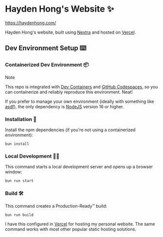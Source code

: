 # Hayden Hong's Website ✨

https://haydenhong.com/

Hayden Hong's website, built using [Nextra]() and hosted on [Vercel](https://vercel.com/).

## Dev Environment Setup ⌨️

### Containerized Dev Environment 📦

> [!NOTE]
> This repo is integrated with [Dev Containers](https://containers.dev) and [GitHub Codespaces](https://github.com/features/codespaces), so you can containerize and reliably reproduce this environment. Neat!

If you prefer to manage your own environment (ideally with something like [asdf](https://asdf-vm.com)), the only dependency is [NodeJS](https://nodejs.org/en) version 16 or higher.

### Installation 🚚

Install the npm dependencies (if you're not using a containerized environment):

```shell
bun install
```

### Local Development 🧑‍💻

This command starts a local development server and opens up a browser window:

```shell
bun run start
```

### Build 🛠️

This command creates a Production-Ready™ build:

```shell
bun run build
```

I have this configured in [Vercel](https://vercel.com/) for hosting my personal website. The same command works with most other popular static hosting solutions.

